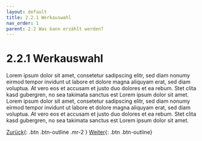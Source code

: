 ```yaml
---
layout: default
title: 2.2.1 Werkauswahl
nav_order: 1
parent: 2.2 Was kann erzählt werden?
---
```

# 2.2.1 Werkauswahl
Lorem ipsum dolor sit amet, consetetur sadipscing elitr, sed diam nonumy eirmod tempor invidunt ut labore et dolore magna aliquyam erat, sed diam voluptua. At vero eos et accusam et justo duo dolores et ea rebum. Stet clita kasd gubergren, no sea takimata sanctus est Lorem ipsum dolor sit amet. Lorem ipsum dolor sit amet, consetetur sadipscing elitr, sed diam nonumy eirmod tempor invidunt ut labore et dolore magna aliquyam erat, sed diam voluptua. At vero eos et accusam et justo duo dolores et ea rebum. Stet clita kasd gubergren, no sea takimata sanctus est Lorem ipsum dolor sit amet.


[Zurück](workshop/einfuehrung.md){: .btn .btn-outline .mr-2 } 
[Weiter](./einstieg-storyentwickliung.md){: .btn .btn-outline}